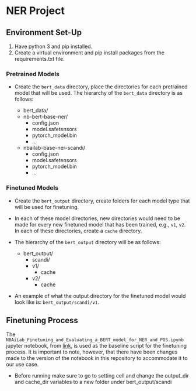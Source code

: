 # NER Project

## Environment Set-Up

1. Have python 3 and pip installed.
2. Create a virtual environment and pip install packages from the requirements.txt file.


### Pretrained Models

- Create the `bert_data` directory, place the directories for each pretrained model that will be used. The hierarchy of the `bert_data` directory is as follows:

    - bert_data/
    - nb-bert-base-ner/
      - config.json
      - model.safetensors
      - pytorch_model.bin
      - ...
    - nbailab-base-ner-scandi/
      - config.json
      - model.safetensors
      - pytorch_model.bin
      - ...

### Finetuned Models

- Create the `bert_output` directory, create folders for each model type that will be used for finetuning. 
- In each of these model directories, new directories would need to be made for every new finetuned model that has been trained, e.g., `v1`, `v2`. In each of these directories, create a `cache` directory. 
- The hierarchy of the `bert_output` directory will be as follows:

    - bert_output/
        - scandi/
        - v1/
          - cache
        - v2/
          - cache

- An example of what the output directory for the finetuned model would look like is: `bert_output/scandi/v1`.

## Finetuning Process

The `NBAiLab_Finetuning_and_Evaluating_a_BERT_model_for_NER_and_POS.ipynb` jupyter notebook, from [link](https://github.com/NbAiLab/notram?tab=readme-ov-file#colab-notebooks), is used as the baseline script for the finetuning process. It is important to note, however, that there have been changes made to the version of the notebook in this repository to accommodate it to our use case.

- Before running make sure to go to setting cell and change the output_dir and cache_dir variables to a new folder under bert_output/scandi 
